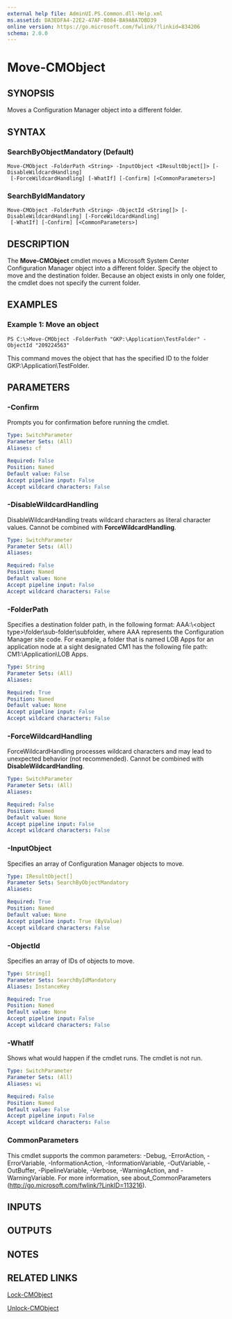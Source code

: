 ```yaml
---
external help file: AdminUI.PS.Common.dll-Help.xml
ms.assetid: DA3EDFA4-22E2-47AF-8084-BA9A8A7DBD39
online version: https://go.microsoft.com/fwlink/?linkid=834206
schema: 2.0.0
---
```


# Move-CMObject

## SYNOPSIS
Moves a Configuration Manager object into a different folder.

## SYNTAX

### SearchByObjectMandatory (Default)
```
Move-CMObject -FolderPath <String> -InputObject <IResultObject[]> [-DisableWildcardHandling]
 [-ForceWildcardHandling] [-WhatIf] [-Confirm] [<CommonParameters>]
```

### SearchByIdMandatory
```
Move-CMObject -FolderPath <String> -ObjectId <String[]> [-DisableWildcardHandling] [-ForceWildcardHandling]
 [-WhatIf] [-Confirm] [<CommonParameters>]
```

## DESCRIPTION
The **Move-CMObject** cmdlet moves a Microsoft System Center Configuration Manager object into a different folder.
Specify the object to move and the destination folder.
Because an object exists in only one folder, the cmdlet does not specify the current folder.

## EXAMPLES

### Example 1: Move an object
```
PS C:\>Move-CMObject -FolderPath "GKP:\Application\TestFolder" -ObjectId "209224563"
```

This command moves the object that has the specified ID to the folder GKP:\Application\TestFolder.

## PARAMETERS

### -Confirm
Prompts you for confirmation before running the cmdlet.

```yaml
Type: SwitchParameter
Parameter Sets: (All)
Aliases: cf

Required: False
Position: Named
Default value: False
Accept pipeline input: False
Accept wildcard characters: False
```

### -DisableWildcardHandling
DisableWildcardHandling treats wildcard characters as literal character values. Cannot be combined with **ForceWildcardHandling**.

```yaml
Type: SwitchParameter
Parameter Sets: (All)
Aliases: 

Required: False
Position: Named
Default value: None
Accept pipeline input: False
Accept wildcard characters: False
```

### -FolderPath
Specifies a destination folder path, in the following format: AAA:\\\<object type\>\folder\sub-folder\subfolder, where AAA represents the Configuration Manager site code.
For example, a folder that is named LOB Apps for an application node at a sight designated CM1 has the following file path: CM1:\Application\LOB Apps.

```yaml
Type: String
Parameter Sets: (All)
Aliases: 

Required: True
Position: Named
Default value: None
Accept pipeline input: False
Accept wildcard characters: False
```

### -ForceWildcardHandling
ForceWildcardHandling processes wildcard characters and may lead to unexpected behavior (not recommended). Cannot be combined with **DisableWildcardHandling**.

```yaml
Type: SwitchParameter
Parameter Sets: (All)
Aliases: 

Required: False
Position: Named
Default value: None
Accept pipeline input: False
Accept wildcard characters: False
```

### -InputObject
Specifies an array of Configuration Manager objects to move.

```yaml
Type: IResultObject[]
Parameter Sets: SearchByObjectMandatory
Aliases: 

Required: True
Position: Named
Default value: None
Accept pipeline input: True (ByValue)
Accept wildcard characters: False
```

### -ObjectId
Specifies an array of IDs of objects to move.

```yaml
Type: String[]
Parameter Sets: SearchByIdMandatory
Aliases: InstanceKey

Required: True
Position: Named
Default value: None
Accept pipeline input: False
Accept wildcard characters: False
```

### -WhatIf
Shows what would happen if the cmdlet runs.
The cmdlet is not run.

```yaml
Type: SwitchParameter
Parameter Sets: (All)
Aliases: wi

Required: False
Position: Named
Default value: False
Accept pipeline input: False
Accept wildcard characters: False
```

### CommonParameters
This cmdlet supports the common parameters: -Debug, -ErrorAction, -ErrorVariable, -InformationAction, -InformationVariable, -OutVariable, -OutBuffer, -PipelineVariable, -Verbose, -WarningAction, and -WarningVariable. For more information, see about_CommonParameters (http://go.microsoft.com/fwlink/?LinkID=113216).

## INPUTS

## OUTPUTS

## NOTES

## RELATED LINKS

[Lock-CMObject](Lock-CMObject.md)

[Unlock-CMObject](Unlock-CMObject.md)


